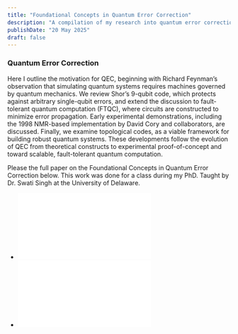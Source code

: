```yaml
---
title: "Foundational Concepts in Quantum Error Correction"
description: "A compilation of my research into quantum error correction"
publishDate: "20 May 2025"
draft: false
---
```


### Quantum Error Correction

Here I outline the motivation for QEC, beginning with Richard Feynman’s observation that simulating quantum systems requires machines governed by quantum mechanics. We review Shor’s 9-qubit code, which protects against arbitrary single-qubit errors, and extend the discussion to fault-tolerant quantum computation (FTQC), where circuits are constructed to minimize error propagation. Early experimental demonstrations, including the 1998 NMR-based implementation by David Cory and collaborators, are discussed. Finally, we examine topological codes, as a viable framework for building robust quantum systems. These developments follow the evolution of QEC from theoretical constructs to experimental proof-of-concept and toward scalable, fault-tolerant quantum computation.

Please the full paper on the Foundational Concepts in Quantum Error Correction below. This work was done for a class during my PhD. Taught by Dr. Swati Singh at the University of Delaware.

- ![View Presentation (PowerPoint)](src/data/documents/QEC-Aaron-Jarmusch.pdf)
- ![Download Full Paper (PDF)](src/data/documents/Foundational_Concepts_of_Quantum_Error_Correction.pdf)
